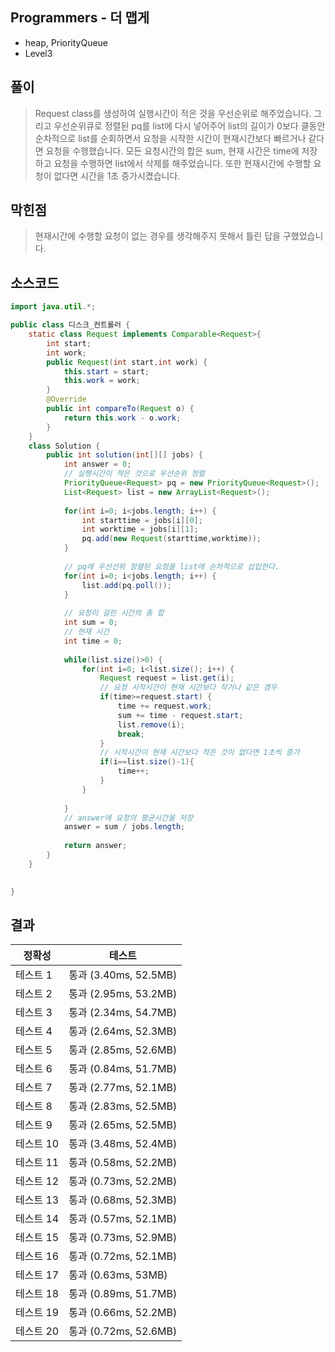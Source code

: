 ## Programmers - 더 맵게 
- heap, PriorityQueue
- Level3

## 풀이
> Request class를 생성하여 실행시간이 적은 것을 우선순위로 해주었습니다. 그리고 우선순위큐로 정렬된 pq를 list에 다시 넣어주어 list의 길이가 0보다 클동안 순차적으로 list를 순회하면서 요청을 시작한 시간이 현재시간보다 빠르거나 같다면 요청을 수행했습니다. 모든 요청시간의 합은 sum, 현재 시간은 time에 저장하고 요청을 수행하면 list에서 삭제를 해주었습니다. 또한 현재시간에 수행할 요청이 없다면 시간을 1초 증가시켰습니다. 

## 막힌점
> 현재시간에 수행할 요청이 없는 경우를 생각해주지 못해서 틀린 답을 구했었습니다. 

## 소스코드
~~~java
import java.util.*;

public class 디스크_컨트롤러 {
	static class Request implements Comparable<Request>{
		int start;
		int work;
		public Request(int start,int work) {
			this.start = start;
			this.work = work;
		}
		@Override
		public int compareTo(Request o) {
			return this.work - o.work;
		}
	}
	class Solution {
	    public int solution(int[][] jobs) {
	        int answer = 0;
	        // 실행시간이 적은 것으로 우선순위 정렬 
	        PriorityQueue<Request> pq = new PriorityQueue<Request>();
	        List<Request> list = new ArrayList<Request>();
	        
	        for(int i=0; i<jobs.length; i++) {
	        	int starttime = jobs[i][0];
	        	int worktime = jobs[i][1];
	        	pq.add(new Request(starttime,worktime));
	        }
	        
	        // pq에 우선선위 정렬된 요청을 list에 순차적으로 삽입한다.
	        for(int i=0; i<jobs.length; i++) {
	        	list.add(pq.poll());
	        }
	        
	        // 요청이 걸린 시간의 총 합 
	        int sum = 0;
	        // 현재 시간  
	        int time = 0;
	        
	        while(list.size()>0) {
	        	for(int i=0; i<list.size(); i++) {
	        		Request request = list.get(i);
	        		// 요청 시작시간이 현재 시간보다 작거나 같은 경우 
	        		if(time>=request.start) {
	        			time += request.work;
	        			sum += time - request.start;
	        			list.remove(i);
	        			break;
	        		}
	        		// 시작시간이 현재 시간보다 적은 것이 없다면 1초씩 증가 
	        		if(i==list.size()-1){
	        			time++;
	        		}
	        	}
	
	        }
	        // answer에 요청의 평균시간을 저장 
	        answer = sum / jobs.length;
	        
	        return answer;
	    }
	}
	

}
~~~

## 결과 

| 정확성  | 테스트 |
|----|----|
|테스트 1 |	통과 (3.40ms, 52.5MB)|
|테스트 2 |	통과 (2.95ms, 53.2MB)|
|테스트 3 |	통과 (2.34ms, 54.7MB)|
|테스트 4 |	통과 (2.64ms, 52.3MB)|
|테스트 5 |	통과 (2.85ms, 52.6MB)|
|테스트 6 |	통과 (0.84ms, 51.7MB)|
|테스트 7 |	통과 (2.77ms, 52.1MB)|
|테스트 8 |	통과 (2.83ms, 52.5MB)|
|테스트 9 |	통과 (2.65ms, 52.5MB)|
|테스트 10 |	통과 (3.48ms, 52.4MB)|
|테스트 11 |	통과 (0.58ms, 52.2MB)|
|테스트 12 |	통과 (0.73ms, 52.2MB)|
|테스트 13 |	통과 (0.68ms, 52.3MB)|
|테스트 14 |	통과 (0.57ms, 52.1MB)|
|테스트 15 |	통과 (0.73ms, 52.9MB)|
|테스트 16 |	통과 (0.72ms, 52.1MB)|
|테스트 17 |	통과 (0.63ms, 53MB)|
|테스트 18 |	통과 (0.89ms, 51.7MB)|
|테스트 19 |	통과 (0.66ms, 52.2MB)|
|테스트 20 |	통과 (0.72ms, 52.6MB)|

